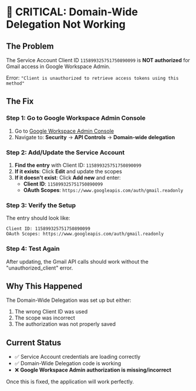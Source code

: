 # 🚨 CRITICAL: Domain-Wide Delegation Not Working

## The Problem
The Service Account Client ID `115899325751750890099` is **NOT authorized** for Gmail access in Google Workspace Admin.

Error: `"Client is unauthorized to retrieve access tokens using this method"`

## The Fix

### Step 1: Go to Google Workspace Admin Console
1. Go to [Google Workspace Admin Console](https://admin.google.com/)
2. Navigate to: **Security** → **API Controls** → **Domain-wide delegation**

### Step 2: Add/Update the Service Account
1. **Find the entry** with Client ID: `115899325751750890099`
2. **If it exists**: Click **Edit** and update the scopes
3. **If it doesn't exist**: Click **Add new** and enter:
   - **Client ID**: `115899325751750890099`
   - **OAuth Scopes**: `https://www.googleapis.com/auth/gmail.readonly`

### Step 3: Verify the Setup
The entry should look like:
```
Client ID: 115899325751750890099
OAuth Scopes: https://www.googleapis.com/auth/gmail.readonly
```

### Step 4: Test Again
After updating, the Gmail API calls should work without the "unauthorized_client" error.

## Why This Happened
The Domain-Wide Delegation was set up but either:
1. The wrong Client ID was used
2. The scope was incorrect
3. The authorization was not properly saved

## Current Status
- ✅ Service Account credentials are loading correctly
- ✅ Domain-Wide Delegation code is working
- ❌ **Google Workspace Admin authorization is missing/incorrect**

Once this is fixed, the application will work perfectly.
